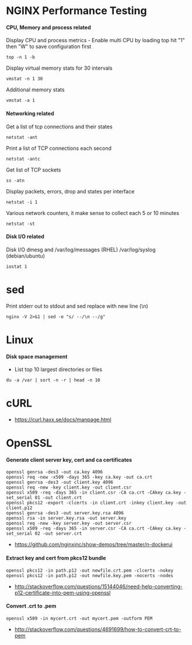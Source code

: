 # NGINX Performance Testing

#### CPU, Memory and process related 

Display CPU and process metrics - Enable multi CPU by loading top hit "1" then "W" to save configuration first

`top -n 1 -b`

Display virtual memory stats for 30 intervals

`vmstat -n 1 30`

Additional memory stats

`vmstat -a 1`


#### Networking related

Get a list of tcp connections and their states

`netstat -ant`

Print a list of TCP connections each second

`netstat -antc`

Get list of TCP sockets

`ss -atn`

Display packets, errors, drop and states per interface

`netstat -i 1`

Various network counters, it make sense to collect each 5 or 10 minutes

`netstat -st`


#### Disk I/O related

Disk I/O dmesg and /var/log/messages (RHEL) /var/log/syslog (debian/ubuntu)

`iostat 1`

# sed

Print stderr out to stdout and sed replace with new line (\n)

`nginx -V 2>&1 | sed -e "s/ --/\n --/g"`


# Linux

#### Disk space management

 - List top 10 largest directories or files

```
du -a /var | sort -n -r | head -n 10
```


# cURL

 - https://curl.haxx.se/docs/manpage.html


# OpenSSL

#### Generate client server key, cert and ca certificates

```
openssl genrsa -des3 -out ca.key 4096
openssl req -new -x509 -days 365 -key ca.key -out ca.crt
openssl genrsa -des3 -out client.key 4096
openssl req -new -key client.key -out client.csr
openssl x509 -req -days 365 -in client.csr -CA ca.crt -CAkey ca.key -set_serial 01 -out client.crt
openssl pkcs12 -export -clcerts -in client.crt -inkey client.key -out client.p12
openssl genrsa -des3 -out server.key.rsa 4096
openssl rsa -in server.key.rsa -out server.key
openssl req -new -key server.key -out server.csr
openssl x509 -req -days 365 -in server.csr -CA ca.crt -CAkey ca.key -set_serial 02 -out server.crt
```

 - https://github.com/nginxinc/show-demos/tree/master/n-dockerui


#### Extract key and cert from pkcs12 bundle

```
openssl pkcs12 -in path.p12 -out newfile.crt.pem -clcerts -nokey
openssl pkcs12 -in path.p12 -out newfile.key.pem -nocerts -nodes
```

 - http://stackoverflow.com/questions/15144046/need-help-converting-p12-certificate-into-pem-using-openssl


#### Convert .crt to .pem

```
openssl x509 -in mycert.crt -out mycert.pem -outform PEM
```

 - http://stackoverflow.com/questions/4691699/how-to-convert-crt-to-pem
